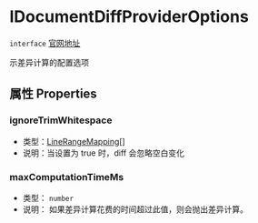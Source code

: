 # IDocumentDiffProviderOptions
`interface` [官网地址](https://microsoft.github.io/monaco-editor/docs.html#interfaces/editor.IDocumentDiffProviderOptions.html)

示差异计算的配置选项
## 属性 Properties

### ignoreTrimWhitespace
+ 类型：[LineRangeMapping](../classes/LineRangeMapping.md)[]
+ 说明：当设置为 true 时，diff 会忽略空白变化

### maxComputationTimeMs
+ 类型： `number` 
+ 说明： 如果差异计算花费的时间超过此值，则会抛出差异计算。
